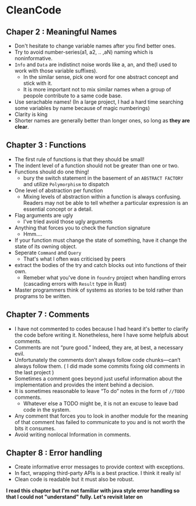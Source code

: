 # CleanCode
## Chaper 2 : Meaningful Names
- Don't hesitate to change variable names after you find better ones.
- Try to avoid number-series(a1, a2, .. ,aN) naming which is noninformative.
- `Info` and `Data` are indistinct noise words like a, an, and the(I used to work with those variable suffixes).
  - In the similar sense, pick one word for one abstract concept and stick with it.
  - It is more important not to mix similar names when a group of peopole contribute to a same code base.
- Use serachable names! (In a large project, I had a hard time searching some variables by name because of magic numberings)
- Clarity is king
- Shorter names are generally better than longer ones, so long as **they are clear**.

## Chapter 3 : Functions
- The first rule of functions is that they should be small!
- The indent level of a function should not be greater than one or two.
- Functions should do one thing!
  - bury the switch statement in the basement of an `ABSTRACT FACTORY` and utilize `Polymorphism` to dispatch
- One level of abstraction per function
  - Mixing levels of abstraction within a function is always confusing. Readers may not be able to tell whether a particular expression is an essential concept or a detail.
- Flag arguments are ugly
  - I've tried avoid those ugly arguments
- Anything that forces you to check the function signature
  - Hmm....
- If your function must change the state of something, have it change the state of its owning object.
- Seperate `Command` and `Query`
  - That's what I often was criticised by peers
- extract the bodies of the try and catch blocks out into functions of their own.
  - Remeber what you've done in `foundry` project when handling errors (cascading errors with `Result` type in Rust)
- Master programmers think of systems as stories to be told rather than programs to be written.

## Chapter 7 : Comments
- I have not commented to codes because I had heard it's better to clarify the code before writing it. Nonetheless, here I have some helpfuls about comments.
- Comments are not “pure good.” Indeed, they are, at best, a necessary evil.
- Unfortunately the comments don’t always follow code chunks—can’t always follow them. ( I did made some commits fixing old comments in the last project )
- Sometimes a comment goes beyond just useful information about the implementation and provides the intent behind a decision.
- It is sometimes reasonable to leave “To do” notes in the form of `//TODO` comments.
  - Whatever else a TODO might be, it is not an excuse to leave bad code in the system.
- Any comment that forces you to look in another module for the meaning of that comment has failed to communicate to you and is not worth the bits it consumes.
- Avoid writing nonlocal Information in comments.

## Chapter 8 : Error handling
- Create informative error messages to provide context with exceptions.
- In fact, wrapping third-party APIs is a best practice. I think it really is!
- Clean code is readable but it must also be robust.
  
**I read this chapter but I'm not familiar with java style error handling so that I could not "understand" fully. Let's revisit later on**